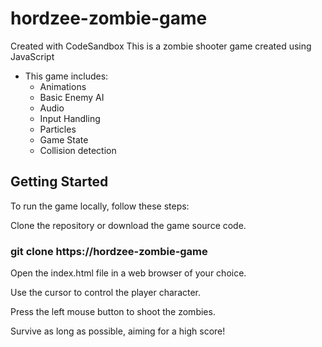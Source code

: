 # hordzee-zombie-game
Created with CodeSandbox
This is a zombie shooter game created using JavaScript

- This game includes:
  * Animations
  * Basic Enemy AI
  * Audio
  * Input Handling
  * Particles
  * Game State
  * Collision detection

 ## Getting Started
To run the game locally, follow these steps:

Clone the repository or download the game source code.
 ### git clone https://hordzee-zombie-game
Open the index.html file in a web browser of your choice.

Use the cursor to control the player character.

Press the left mouse button to shoot the zombies.

Survive as long as possible, aiming for a high score!
